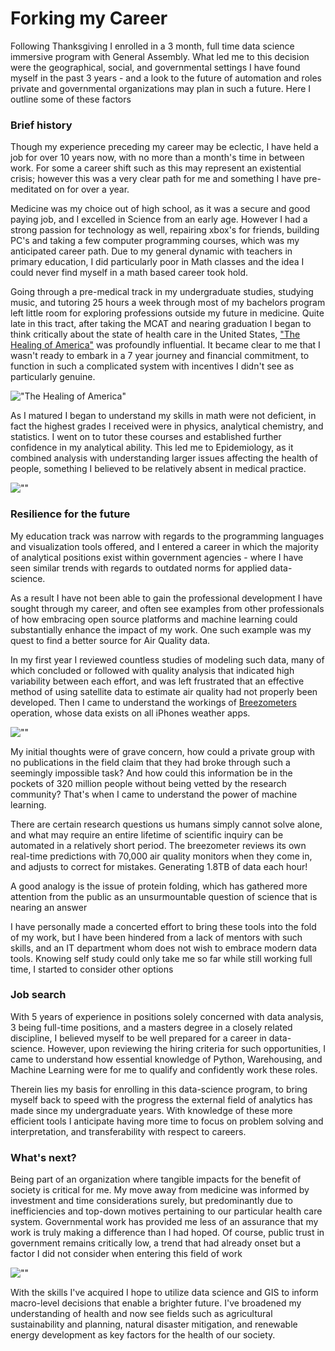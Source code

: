
# Forking my Career

Following Thanksgiving I enrolled in a 3 month, full time data science immersive program with General Assembly. What led me to this decision were the geographical, social, and governmental settings I have found myself in the past 3 years - and a look to the future of automation and roles private and governmental organizations may plan in such a future. Here I outline some of these factors


### Brief history
Though my experience preceding my career may be eclectic, I have held a job for over 10 years now, with no more than a month's time in between work. For some a career shift such as this may represent an existential crisis; however this was a very clear path for me and something I have pre-meditated on for over a year.

Medicine was my choice out of high school, as it was a secure and good paying job, and I excelled in Science from an early age. However I had a strong passion for technology as well, repairing xbox's for friends, building PC's and taking a few computer programming courses, which was my anticipated career path. Due to my general dynamic with teachers in primary education, I did particularly poor in Math classes and the idea I could never find myself in a math based career took hold.

Going through a pre-medical track in my undergraduate studies, studying music, and tutoring 25 hours a week through most of my bachelors program left little room for exploring professions outside my future in medicine. Quite late in this tract, after taking the MCAT and nearing graduation I began to think critically about the state of health care in the United States, ["The Healing of America"](https://en.wikipedia.org/wiki/The_Healing_of_America "") was profoundly influential. It became clear to me that I wasn't ready to embark in a 7 year journey and financial commitment, to function in such a complicated system with incentives I didn't see as particularly genuine.

 !["The Healing of America"](https://i.gr-assets.com/images/S/compressed.photo.goodreads.com/books/1413752130l/7951815.jpg)



As I matured I began to understand my skills in math were not deficient, in fact the highest grades I received were in physics, analytical chemistry, and statistics. I went on to tutor these courses and established further confidence in my analytical ability. This led me to Epidemiology, as it combined analysis with understanding larger issues affecting the health of people, something I believed to be relatively absent in medical practice.



![""](https://www.thoughtco.com/thmb/rKoYLSBFBWZAbHrgxOyWqFuVyRQ=/4911x2762/smart/filters:no_upscale()/maslow-s-hierarchy-of-needs--scalable-vector-illustration-655400474-5c6a47f246e0fb000165cb0a.jpg)




### Resilience for the future
My education track was narrow with regards to the programming languages and visualization tools offered, and I entered a career in which the majority of analytical positions exist within government agencies - where I have seen similar trends with regards to outdated norms for applied data-science.

As a result I have not been able to gain the professional development I have sought through my career, and often see examples from other professionals of how embracing open source platforms and machine learning could substantially enhance the impact of my work. One such example was my quest to find a better source for Air Quality data.

In my first year I reviewed countless studies of modeling such data, many of which concluded or followed with quality analysis that indicated high variability between each effort, and was left frustrated that an effective method of using satellite data to estimate air quality had not properly been developed. Then I came to understand the workings of [Breezometers](https://www.breezometer.com/ "") operation, whose data exists on all iPhones weather apps.

![""](https://www.breezometer.com/_nuxt/img/45ea740.png)

My initial thoughts were of grave concern, how could a private group with no publications in the field claim that they had broke through such a seemingly impossible task? And how could this information be in the pockets of 320 million people without being vetted by the research community? That's when I came to understand the power of machine learning.

There are certain research questions us humans simply cannot solve alone, and what may require an entire lifetime of scientific inquiry can be automated in a relatively short period. The breezometer reviews its own real-time predictions with 70,000 air quality monitors when they come in, and adjusts to correct for mistakes. Generating 1.8TB of data each hour!

A good analogy is the issue of protein folding, which has gathered more attention from the public as an unsurmountable question of science that is nearing an answer

I have personally made a concerted effort to bring these tools into the fold of my work, but I have been hindered from a lack of mentors with such skills, and an IT department whom does not wish to embrace modern data tools. Knowing self study could only take me so far while still working full time, I started to consider other options


### Job search

With 5 years of experience in positions solely concerned with data analysis, 3 being full-time positions, and a masters degree in a closely related discipline, I believed myself to be well prepared for a career in data-science. However, upon reviewing the hiring criteria for such opportunities, I came to understand how essential knowledge of Python, Warehousing, and Machine Learning were for me to qualify and confidently work these roles.



Therein lies my basis for enrolling in this data-science program, to bring myself back to speed with the progress the external field of analytics has made since my undergraduate years. With knowledge of these more efficient tools I anticipate having more time to focus on problem solving and interpretation, and transferability with respect to careers.  


### What's next?

Being part of an organization where tangible impacts for the benefit of society is critical for me. My move away from medicine was informed by investment and time considerations surely, but predominantly due to inefficiencies and top-down motives pertaining to our particular health care system. Governmental work has provided me less of an assurance that my work is truly making a difference than I had hoped. Of course, public trust in government remains critically low, a trend that had already onset but a factor I did not consider when entering this field of work

![""](https://www.pewresearch.org/wp-content/uploads/sites/4/2017/05/1.png)


With the skills I've acquired I hope to utilize data science and GIS to inform macro-level decisions that enable a brighter future. I've broadened my understanding of health and now see fields such as agricultural sustainability and planning, natural disaster mitigation, and renewable energy development as key factors for the health of our society.
